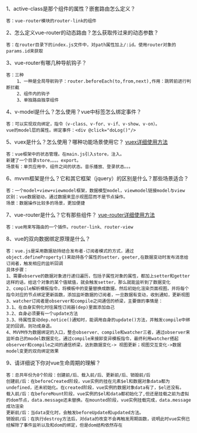1、active-class是那个组件的属性？嵌套路由怎么定义？
```
答：vue-router模块的router-link的组件
```
2、怎么定义vue-router的动态路由？怎么获取传过来的动态参数？
```
答：在router目录下的index.js文件中，对path属性加上/:id。使用router对象的params.id来获取
```
3、vue-router有哪几种导航钩子？
```
答：三种
    1、一种是全局导航钩子：router.beforeEach(to,from,next),作用：跳转前进行判断拦截
    2、组件内的钩子
    3、单独路由独享组件
```
4、v-model是什么？怎么使用？vue中标签怎么绑定事件？
```
答：可以实现双向绑定，指令（v-class、v-for、v-if、v-show、v-on）。
vue的model层的属性。绑定事件：<div @click="doLog()"/>
```
5、vuex是什么？怎么使用？哪种功能场景使用它？
[vuex详细使用方法]()
```
答：vue框架中的状态管理。在main.js引入store，注入。
新建了一个目录store，。。。export。
场景有：单页应用中，组件之间的状态。音乐播放、登录状态。。。
```
6、mvvm框架是什么？它和其它框架（jquery）的区别是什么？那些场景适合？
```
答：一个model+view+viewmodel框架，数据模型model，viewmodel链接model与view
区别：vue数据驱动，通过数据来显示视图层而不是节点操作。
场景：数据操作比较多的场景，更加便捷
```
7、vue-router是什么？它有那些组件？
[vue-router详细使用方法]()
```
答：vue用来写路由的一个插件。router-link、router-view
```
8、vue的双向数据绑定原理是什么？
```
答：vue.js是采用数据劫持结合发布者-订阅者模式的方式，通过object.defineProperty()来劫持各个属性的setter，geeter,在数据变动时发布消息给订阅者，触发相应的监听回调
具体步骤：
1、需要observe的数据对象进行递归遍历，包括子属性对象的属性，都加上setter和getter这样的话，给这个对象的某个值赋值，就会触发setter，那么就能监听到了数据变化
2、compile解析模板指令，将模板中的变量替换成数据，然后初始化渲染页面视图，并将每个指令对应的节点绑定更新函数，添加监听数据的订阅者，一旦数据有变动，收到通知，更新视图
3、watcher订阅者是observer和compile之间通信的桥梁，主要做的事情是：
3.1、在自身实例化时往属性订阅器(dep)里面添加自己
3.2、自身必须要有一个update方法
3.3、待属性变动dep.notice()通知时，能调用自身的update()方法，并触发compile中绑定的回调，则功成身退。
4、MVVM作为数据绑定的入口，整合observer、compile和watcher三者，通过observer来监听自己的model数据变化，通过compile来接卸变异模板指令，最终利用watcher搭起observer和compile之间的通信桥梁，达到数据变化-> 视图更新；视图交互变化->数据model变更的双向绑定效果
```
9、请详细说下你对vue生命周期的理解？
```
答：总共年份为8个阶段：创建前/后、载入前/后、更新前/后、销毁前/后
创建前/后：在beforeCreated阶段，vue实例的挂在元素$el和数据对象data都为undefined，还未初始化。在created阶段，vue实例的数据对象data有了，$el还没有。
载入前/后：在beforeMount阶段，vue实例的$el和data都初始化了,但还是挂载之前为虚拟的dom节点，data.message还未替换。在mounted阶段，vue实例挂载完成，data.message成功渲染
更新前/后：当data变化时，会触发beforeUpdate和updated方法。
销毁前/后：在执行destroy方法后，对data的改变不会再触发周期函数，说明此时vue实例已经解除了事件监听以及和dom的绑定，但是dom结构依然存在
```
